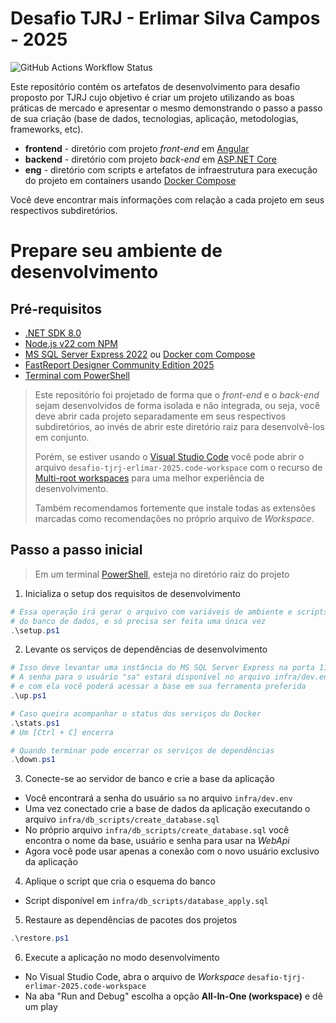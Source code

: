 # Desafio TJRJ - Erlimar Silva Campos - 2025

![GitHub Actions Workflow Status](https://img.shields.io/github/actions/workflow/status/erlimar/desafio-tjrj-erlimar-2025/ci.yaml?branch=main&style=for-the-badge&logo=github&label=CI%20-%20BackEnd)

Este repositório contém os artefatos de desenvolvimento para desafio proposto por TJRJ 
cujo objetivo é criar um projeto utilizando as boas práticas de mercado e apresentar o
mesmo demonstrando o passo a passo de sua criação (base de dados, tecnologias, aplicação,
metodologias, frameworks, etc).

- **frontend** - diretório com projeto _front-end_ em [Angular][ANGULAR]
- **backend** - diretório com projeto _back-end_ em [ASP.NET Core][ASPNETCORE]
- **eng** - diretório com scripts e artefatos de infraestrutura para execução do projeto
em containers usando [Docker Compose][DOCKERCOMPOSE]

Você deve encontrar mais informações com relação a cada projeto em seus respectivos
subdiretórios.

# Prepare seu ambiente de desenvolvimento

## Pré-requisitos

- [.NET SDK 8.0][DOTNETSDK]
- [Node.js v22 com NPM][NODEJS]
- [MS SQL Server Express 2022][MSSQL] ou [Docker com Compose][DOCKERCOMPOSE]
- [FastReport Designer Community Edition 2025][FASTREPORTDESIGNER]
- [Terminal com PowerShell][POWERSHELL]

> Este repositório foi projetado de forma que o _front-end_ e o _back-end_ sejam desenvolvidos
> de forma isolada e não integrada, ou seja, você deve abrir cada projeto separadamente em seus
> respectivos subdiretórios, ao invés de abrir este diretório raiz para desenvolvê-los em
> conjunto.
> 
> Porém, se estiver usando o [Visual Studio Code](https://code.visualstudio.com) você
> pode abrir o arquivo `desafio-tjrj-erlimar-2025.code-workspace` com o recurso de
> [Multi-root workspaces](https://code.visualstudio.com/docs/editor/workspaces/workspaces)
> para uma melhor experiência de desenvolvimento.
> 
> Também recomendamos fortemente que instale todas as extensões marcadas como recomendações
> no próprio arquivo de _Workspace_.

## Passo a passo inicial

> Em um terminal [PowerShell][POWERSHELL], esteja no diretório raiz do projeto

1. Inicializa o setup dos requisitos de desenvolvimento
```powershell
# Essa operação irá gerar o arquivo com variáveis de ambiente e scripts de criação
# do banco de dados, e só precisa ser feita uma única vez
.\setup.ps1
```

2. Levante os serviços de dependências de desenvolvimento
```powershell
# Isso deve levantar uma instância do MS SQL Server Express na porta 11433
# A senha para o usuário "sa" estará disponível no arquivo infra/dev.env
# e com ela você poderá acessar a base em sua ferramenta preferida
.\up.ps1

# Caso queira acompanhar o status dos serviços do Docker
.\stats.ps1
# Um [Ctrl + C] encerra

# Quando terminar pode encerrar os serviços de dependências
.\down.ps1
```

3. Conecte-se ao servidor de banco e crie a base da aplicação

- Você encontrará a senha do usuário `sa` no arquivo `infra/dev.env`
- Uma vez conectado crie a base de dados da aplicação executando o arquivo `infra/db_scripts/create_database.sql`
- No próprio arquivo `infra/db_scripts/create_database.sql` você encontra o nome da base, usuário e senha para usar na _WebApi_
- Agora você pode usar apenas a conexão com o novo usuário exclusivo da aplicação

4. Aplique o script que cria o esquema do banco

- Script disponível em `infra/db_scripts/database_apply.sql`

5. Restaure as dependências de pacotes dos projetos
```powershell
.\restore.ps1
```

6. Execute a aplicação no modo desenvolvimento

- No Visual Studio Code, abra o arquivo de _Workspace_ `desafio-tjrj-erlimar-2025.code-workspace`
- Na aba "Run and Debug" escolha a opção **All-In-One (workspace)** e dê um play

<!-- links -->
[ANGULAR]: https://angular.io
[ASPNETCORE]: https://asp.net
[DOCKERCOMPOSE]: https://docs.docker.com/compose/
[DOTNETSDK]: https://dotnet.microsoft.com/pt-br/download/dotnet/8.0
[NODEJS]: https://nodejs.org/pt
[MSSQL]: https://www.microsoft.com/pt-br/sql-server/sql-server-2022
[FASTREPORTDESIGNER]: https://fastreports.github.io/FastReport.Documentation/FastReportDesignerCommunityEdition.html
[POWERSHELL]: https://learn.microsoft.com/pt-br/powershell/